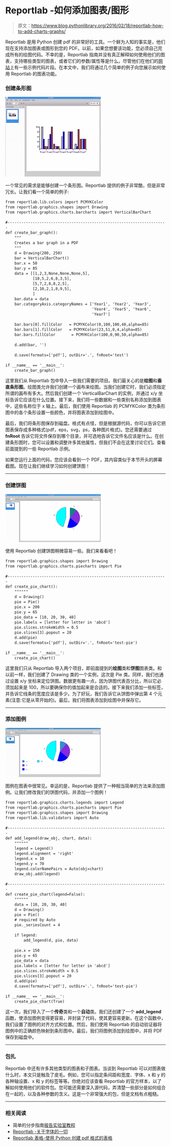 # Reportlab -如何添加图表/图形

> 原文：<https://www.blog.pythonlibrary.org/2016/02/18/reportlab-how-to-add-charts-graphs/>

Reportlab 是用 Python 创建 pdf 的非常好的工具。一个鲜为人知的事实是，他们现在支持添加图表或图形到您的 PDF。以前，如果您想要该功能，您必须自己完成所有的绘图代码。不幸的是，Reportlab 指南并没有真正解释如何使用他们的图表，支持哪些类型的图表，或者它们的参数/属性等是什么。尽管他们在他们的[网站](http://www.reportlab.com/chartgallery/bar)上有一些示例代码片段。在本文中，我们将通过几个简单的例子向您展示如何使用 Reportlab 的图表功能。

### 创建条形图

![reportlab_barchart](img/b62861173f56a52a2a6154a4779840b6.png)

一个常见的需求是能够创建一个条形图。Reportlab 提供的例子非常酷，但是非常冗长。让我们看一个简单的例子:

```
from reportlab.lib.colors import PCMYKColor
from reportlab.graphics.shapes import Drawing
from reportlab.graphics.charts.barcharts import VerticalBarChart

#----------------------------------------------------------------------
def create_bar_graph():
    """
    Creates a bar graph in a PDF
    """
    d = Drawing(280, 250)
    bar = VerticalBarChart()
    bar.x = 50
    bar.y = 85
    data = [[1,2,3,None,None,None,5],
            [10,5,2,6,8,3,5],
            [5,7,2,8,8,2,5],
            [2,10,2,1,8,9,5],
            ]
    bar.data = data
    bar.categoryAxis.categoryNames = ['Year1', 'Year2', 'Year3',
                                      'Year4', 'Year5', 'Year6',
                                      'Year7']

    bar.bars[0].fillColor   = PCMYKColor(0,100,100,40,alpha=85)
    bar.bars[1].fillColor   = PCMYKColor(23,51,0,4,alpha=85)
    bar.bars.fillColor       = PCMYKColor(100,0,90,50,alpha=85)

    d.add(bar, '')

    d.save(formats=['pdf'], outDir='.', fnRoot='test')

if __name__ == '__main__':
    create_bar_graph()

```

这里我们从 Reportlab 包中导入一些我们需要的项目。我们最关心的是**绘图**和**垂直条形图**。绘图类允许我们创建一个画布来绘图。当我们创建它时，我们必须指定所谓的画布有多大。然后我们创建一个 VerticalBarChart 的实例，并通过 x/y 坐标告诉它应该在什么位置。接下来，我们将一些数据和一些类别名称添加到图表中，这些名称位于 x 轴上。最后，我们使用 Reportlab 的 PCMYKColor 类为条形图中的各个条形设置一些颜色，并将图表添加到绘图中。

最后，我们将条形图保存到磁盘。格式有点怪，但是根据源代码，你可以告诉它把图表保存成多种格式(pdf，eps，svg，ps，各种图片格式)。您还需要通过 **fnRoot** 告诉它将文件保存到哪个目录，并可选地告诉它文件名应该是什么。在创建条形图时，您可以设置和调整许多其他属性，但我们不会在这里讨论它们。查看前面提到的一些 Reportlab 示例。

如果您运行上面的代码，您应该会看到一个 PDF，其内容类似于本节开头的屏幕截图。现在让我们继续学习如何创建饼图！

* * *

### 创建饼图

![reportlab_pie](img/bb61b7d5d2cd9ed46a3854a23109f767.png)

使用 Reportlab 创建饼图稍微容易一些。我们来看看吧！

```
from reportlab.graphics.shapes import Drawing
from reportlab.graphics.charts.piecharts import Pie

#----------------------------------------------------------------------
def create_pie_chart():
    """"""
    d = Drawing()
    pie = Pie()
    pie.x = 200
    pie.y = 65
    pie_data = [10, 20, 30, 40]
    pie.labels = [letter for letter in 'abcd']
    pie.slices.strokeWidth = 0.5
    pie.slices[3].popout = 20
    d.add(pie)
    d.save(formats=['pdf'], outDir='.', fnRoot='test-pie')

if __name__ == '__main__':
    create_pie_chart()

```

这里我们只从 Reportlab 导入两个项目，即前面提到的**绘图**类和**饼图**图表类。和以前一样，我们创建了 Drawing 类的一个实例，这次是 Pie 类。同样，我们也通过设置 x/y 坐标来定位饼图。数据更有趣一点，因为饼图代表百分比，所以它必须加起来是 100，所以要确保你的值加起来是合适的。接下来我们添加一些标签，并告诉它线条的宽度应该是多少。为了好玩，我们告诉它从饼图中弹出第 4 个元素(注意:它是从零开始的)。最后，我们将图表添加到绘图中并保存它。

* * *

### 添加图例

![reportlab_legend](img/e70c1cf6b55f350985c0981453d2abe7.png)

图例在图表中很常见。幸运的是，Reportlab 提供了一种相当简单的方法来添加图例。让我们修改我们的饼图代码，并添加一个图例！

```
from reportlab.graphics.charts.legends import Legend
from reportlab.graphics.charts.piecharts import Pie
from reportlab.graphics.shapes import Drawing
from reportlab.lib.validators import Auto

#----------------------------------------------------------------------
def add_legend(draw_obj, chart, data):
    """"""
    legend = Legend()
    legend.alignment = 'right'
    legend.x = 10
    legend.y = 70
    legend.colorNamePairs = Auto(obj=chart)
    draw_obj.add(legend)

#----------------------------------------------------------------------
def create_pie_chart(legend=False):
    """"""
    data = [10, 20, 30, 40]
    d = Drawing()
    pie = Pie()
    # required by Auto
    pie._seriesCount = 4

    if legend:
        add_legend(d, pie, data)

    pie.x = 150
    pie.y = 65
    pie_data = data
    pie.labels = [letter for letter in 'abcd']
    pie.slices.strokeWidth = 0.5
    pie.slices[3].popout = 20
    d.add(pie)
    d.save(formats=['pdf'], outDir='.', fnRoot='test-pie')

if __name__ == '__main__':
    create_pie_chart(True)

```

这一次，我们导入了一个**传奇**类和一个**自动**类。我们还创建了一个 **add_legend** 函数，使添加图例变得更容易，并封装了代码，使其更容易更新。在这个函数中，我们设置了图例的对齐方式和位置。然后，我们使用 Reportlab 的自动验证器将图例中的正确颜色映射到条形图中。最后，我们将图例添加到绘图中，并将 PDF 保存到磁盘中。

* * *

### 包扎

Reportlab 中还有许多其他类型的图表和子图表。当谈到 Reportlab 可以对图表做什么时，本文只是触及了皮毛。例如，您可以指定条间距和宽度、字体、x 和 y 的各种轴设置、x 和 y 的标签等等。你绝对应该查看 Reportlab 的官方样本，以了解如何使用他们的软件包。您可能还需要深入源代码，弄清楚一些部分是如何组合在一起的，以及各种参数的含义。这是一个非常强大的包，但是文档有点粗糙。

* * *

### 相关阅读

*   简单的分步指南[报告实验室教程](https://www.blog.pythonlibrary.org/2010/03/08/a-simple-step-by-step-reportlab-tutorial/)
*   [Reportlab -关于字体的一切](https://www.blog.pythonlibrary.org/2013/07/19/reportlab-all-about-fonts/)
*   [Reportlab 表格-使用 Python 创建 pdf 格式的表格](https://www.blog.pythonlibrary.org/2010/09/21/reportlab-tables-creating-tables-in-pdfs-with-python/)